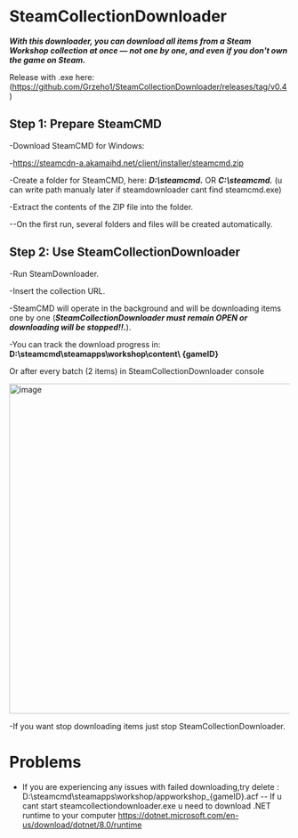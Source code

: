 # SteamCollectionDownloader

***With this downloader, you can download all items from a Steam Workshop collection at once — not one by one, and even if you don't own the game on Steam.***

Release with .exe here: (https://github.com/Grzeho1/SteamCollectionDownloader/releases/tag/v0.4)

## Step 1: Prepare SteamCMD

-Download SteamCMD for Windows:

-https://steamcdn-a.akamaihd.net/client/installer/steamcmd.zip

-Create a folder for SteamCMD, here: ***D:\steamcmd.***  OR ***C:\steamcmd.***  (u can write path manualy later if steamdownloader cant find steamcmd.exe)

-Extract the contents of the ZIP file into the folder.

--On the first run, several folders and files will be created automatically.

## Step 2: Use SteamCollectionDownloader

-Run SteamDownloader.

-Insert the collection URL.

-SteamCMD will operate in the background and will be downloading items one by one (***SteamCollectionDownloader must remain OPEN or downloading will be stopped!!.***).

-You can track the download progress in:
**D:\steamcmd\steamapps\workshop\content\ {gameID}**

Or after every batch (2 items) in SteamCollectionDownloader console


<img width="619" height="593" alt="image" src="https://github.com/user-attachments/assets/5f6848cd-9329-4649-9d0e-64bb2975bbc0" />





-If you want stop downloading items just stop SteamCollectionDownloader.



# Problems

- If you are experiencing any issues with failed downloading,try delete : D:\steamcmd\steamapps\workshop/appworkshop_{gameID}.acf 
-- If u cant start steamcollectiondownloader.exe u need to download .NET runtime to your computer  https://dotnet.microsoft.com/en-us/download/dotnet/8.0/runtime
